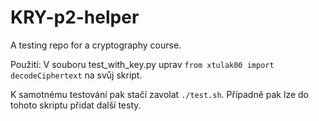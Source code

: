 # KRY-p2-helper
A testing repo for a cryptography course.


Použití:
V souboru test_with_key.py uprav ```from xtulak00 import decodeCiphertext```
na svůj skript.

K samotnému testování pak stačí zavolat ```./test.sh```. Případně pak lze do tohoto skriptu přidat další testy.
